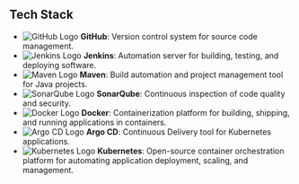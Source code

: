 ## Tech Stack

- ![GitHub Logo](https://github.githubassets.com/images/modules/logos_page/GitHub-Mark.png) **GitHub**: Version control system for source code management.
- ![Jenkins Logo](https://www.jenkins.io/images/logos/jenkins/jenkins.svg) **Jenkins**: Automation server for building, testing, and deploying software.
- ![Maven Logo](https://maven.apache.org/images/maven-logo-black-on-white.png) **Maven**: Build automation and project management tool for Java projects.
- ![SonarQube Logo](https://www.sonarqube.org/logos/index/sonarqube-logo.png) **SonarQube**: Continuous inspection of code quality and security.
- ![Docker Logo](https://www.docker.com/sites/default/files/d8/2019-07/Moby-logo.png) **Docker**: Containerization platform for building, shipping, and running applications in containers.
- ![Argo CD Logo](https://argo-cd.readthedocs.io/en/stable/_images/argo-cd-icon.png) **Argo CD**: Continuous Delivery tool for Kubernetes applications.
- ![Kubernetes Logo](https://kubernetes.io/images/kubernetes-horizontal-color.png) **Kubernetes**: Open-source container orchestration platform for automating application deployment, scaling, and management.

